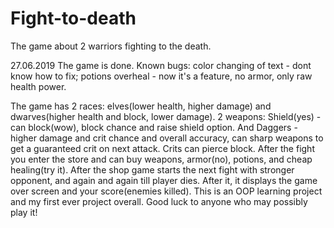 # Fight-to-death
The game about 2 warriors fighting to the death.

27.06.2019 The game is done. Known bugs: color changing of text - dont know how to fix;
                                         potions overheal - now it's a feature, no armor, only raw health power.

The game has 2 races: elves(lower health, higher damage) and dwarves(higher health and block, lower damage).
2 weapons: Shield(yes) - can block(wow), block chance and raise shield option. And Daggers - higher damage and crit chance and overall accuracy, can sharp weapons to get a guaranteed crit on next attack. Crits can pierce block.
After the fight you enter the store and can buy weapons, armor(no), potions, and cheap healing(try it).
After the shop game starts the next fight with stronger opponent, and again and again till player dies.
After it, it displays the game over screen and your score(enemies killed).
This is an OOP learning project and my first ever project overall. Good luck to anyone who may possibly play it!
